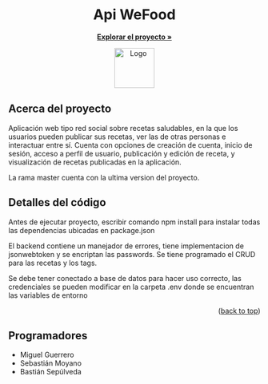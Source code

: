 <h1 align="center">Api WeFood</h1>
<p align="center">
  <a href="https://github.com/MGruizz/api-wefood""><strong>Explorar el proyecto »</strong></a>
</p>

<div align="center">
  <a href="https://github.com/MGruizz/WeFood">
    <img src="https://github.com/MGruizz/WeFood/tree/master/src/assets/imagenes/WeFood_Logo_Edit.png" alt="Logo" width="80" height="80">
  </a>
</div>

## Acerca del proyecto

Aplicación web tipo red social sobre recetas saludables, en la que los usuarios pueden publicar sus recetas, ver las de otras personas e interactuar entre sí.
Cuenta con opciones de creación de cuenta, inicio de sesión, acceso a perfil de usuario, publicación y edición de receta, y visualización de recetas publicadas en la aplicación.


La rama master cuenta con la ultima version del proyecto.

## Detalles del código
Antes de ejecutar proyecto, escribir comando npm install para instalar todas las dependencias ubicadas en package.json

El backend contiene un manejador de errores, tiene implementacion de jsonwebtoken y se encriptan las passwords.
Se tiene programado el CRUD para las recetas y los tags.

Se debe tener conectado a base de datos para hacer uso correcto, las credenciales se pueden modificar en la carpeta .env donde se encuentran las variables de entorno

<p align="right">(<a href="#top">back to top</a>)</p>

## Programadores

* Miguel Guerrero
* Sebastián Moyano
* Bastián Sepúlveda



